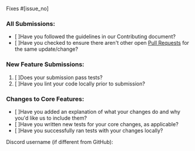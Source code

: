 <!-- ⚠⚠ Do not delete this pull request template! ⚠⚠ -->
<!-- Pull requests that do not follow this template are likely to be ignored. -->

Fixes #[issue_no]
### All Submissions:

* [ ]Have you followed the guidelines in our Contributing document?
* [ ]Have you checked to ensure there aren't other open [Pull Requests](../../../pulls) for the same update/change?

<!-- You can erase any parts of this template not applicable to your Pull Request. -->

### New Feature Submissions:

1. [ ]Does your submission pass tests?
2. [ ]Have you lint your code locally prior to submission?

### Changes to Core Features:

* [ ]Have you added an explanation of what your changes do and why you'd like us to include them?
* [ ]Have you written new tests for your core changes, as applicable?
* [ ]Have you successfully ran tests with your changes locally?

<!-- You may optionally provide your discord username, so that we may contact you directly about the issue. -->
Discord username (if different from GitHub):